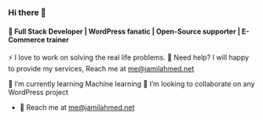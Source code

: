 ### Hi there 👋

#### 🔭 Full Stack Developer | WordPress fanatic | Open-Source supporter | E-Commerce trainer
⚡ I love to work on solving the real life problems. 💬 Need help? I will happy to provide my services, Reach me at me@jamilahmed.net

 🌱 I’m currently learning Machine learning 
 👯 I’m looking to collaborate on any WordPress project 
 - 💬 Reach me at me@jamilahmed.net
<!--
**jimi008/jimi008** is a ✨ _special_ ✨ repository because its `README.md` (this file) appears on your GitHub profile.

Here are some ideas to get you started:

- 🔭 I’m currently working on ...
- 🌱 I’m currently learning ...
- 👯 I’m looking to collaborate on ...
- 🤔 I’m looking for help with ...
- 💬 Ask me about ...
- 📫 How to reach me: ...
- 😄 Pronouns: ...
- ⚡ Fun fact: ...
-->
